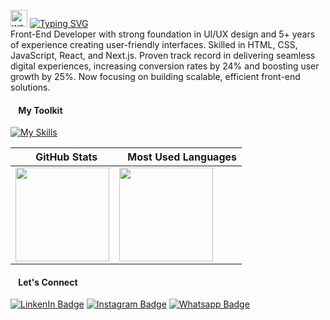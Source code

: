 <img src="https://user-images.githubusercontent.com/72663882/171687151-bb31c996-c9d2-49c8-b593-734946893b23.gif" alt="waving hand gif" aria-hidden="true" width="27" /> [![Typing SVG](https://readme-typing-svg.demolab.com?font=Roboto&weight=700&size=25&pause=1000&color=DC9553&vCenter=true&width=400&height=25&lines=Hello!;I'm+Asep+Syaepul)](https://git.io/typing-svg) <br>
Front-End Developer with strong foundation in UI/UX design and 5+ years of experience creating user-friendly interfaces. Skilled in HTML, CSS, JavaScript, React, and Next.js. Proven track record in delivering seamless digital experiences, increasing conversion rates by 24% and boosting user growth by 25%. Now focusing on building scalable, efficient front-end solutions.

<h4 align="left"><img src="https://listemoji.com/img/emoji/using/large-red-circle-1f534-microsoft.png" width="9" height="9"/> My Toolkit</h4>

[![My Skills](https://skillicons.dev/icons?i=js,html,css,nodejs,figma)](https://skillicons.dev)

| <img src="https://listemoji.com/img/emoji/using/large-red-circle-1f534-microsoft.png" width="9" height="9"/> GitHub Stats | <img src="https://listemoji.com/img/emoji/using/large-red-circle-1f534-microsoft.png" width="9" height="9"/> Most Used Languages |
|---|---|
| <img height="150" src="https://github-readme-stats.vercel.app/api?username=asepsyaepull&show_icons=true&theme=monokai&rank_icon=github&icon_color=F1E05A&hide_border=true&hide_title=true&ring_color=F8302E&bg_color=0D1117"/> | <img height="150" src="https://github-readme-stats.vercel.app/api/top-langs/?username=asepsyaepull&layout=compact&theme=monokai&count_private=true&hide_border=true&hide_title=true&bg_color=0D1117"/> |

<h4 align="left"><img src="https://listemoji.com/img/emoji/using/large-red-circle-1f534-microsoft.png" width="9" height="9"/> Let's Connect</h4>

[![LinkenIn Badge](https://img.shields.io/badge/-asepsyaepul-764ABC?style=flat&labelColor=0D1117&logo=linkedin&logoColor=white)](https://www.linkedin.com/in/asepsyaepul) 
[![Instagram Badge](https://img.shields.io/badge/-asepsyaepul-F8302E?style=flat&labelColor=0D1117&logo=instagram&logoColor=white)](https://www.instagram.com/asepsyaepull/) 
[![Whatsapp Badge](https://img.shields.io/badge/-asepsyaepul-6DA252?style=flat&labelColor=0D1117&logo=whatsapp&logoColor=white)](https://wa.me/6285710550080) 
